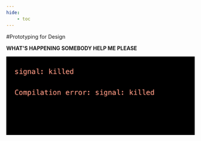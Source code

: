```yaml
---
hide:
    - toc
---
```




#Prototyping for Design


**WHAT'S HAPPENING SOMEBODY HELP ME PLEASE**

![](../images/proto/NO.jpg)

 
